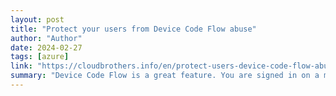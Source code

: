 ```yaml
---
layout: post
title: "Protect your users from Device Code Flow abuse"
author: "Author"
date: 2024-02-27
tags: [azure]
link: "https://cloudbrothers.info/en/protect-users-device-code-flow-abuse/"
summary: "Device Code Flow is a great feature. You are signed in on a machine that does not have any UI but need to connect to an Azure or Microsoft 365 resource? No problem, device code flow to the rescue. ..."
---
```

